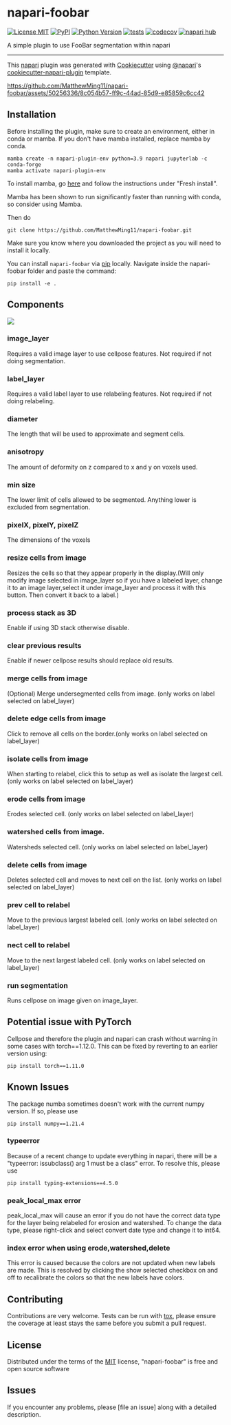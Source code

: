 # napari-foobar

[![License MIT](https://img.shields.io/pypi/l/napari-foobar.svg?color=green)](https://github.com/githubuser/napari-foobar/raw/main/LICENSE)
[![PyPI](https://img.shields.io/pypi/v/napari-foobar.svg?color=green)](https://pypi.org/project/napari-foobar)
[![Python Version](https://img.shields.io/pypi/pyversions/napari-foobar.svg?color=green)](https://python.org)
[![tests](https://github.com/githubuser/napari-foobar/workflows/tests/badge.svg)](https://github.com/githubuser/napari-foobar/actions)
[![codecov](https://codecov.io/gh/githubuser/napari-foobar/branch/main/graph/badge.svg)](https://codecov.io/gh/githubuser/napari-foobar)
[![napari hub](https://img.shields.io/endpoint?url=https://api.napari-hub.org/shields/napari-foobar)](https://napari-hub.org/plugins/napari-foobar)

A simple plugin to use FooBar segmentation within napari

----------------------------------

This [napari] plugin was generated with [Cookiecutter] using [@napari]'s [cookiecutter-napari-plugin] template.


https://github.com/MatthewMing11/napari-foobar/assets/50256336/8c054b57-ff9c-44ad-85d9-e85859c6cc42


<!--
Don't miss the full getting started guide to set up your new package:
https://github.com/napari/cookiecutter-napari-plugin#getting-started

and review the napari docs for plugin developers:
https://napari.org/stable/plugins/index.html
-->

## Installation

Before installing the plugin, make sure to create an environment, either in conda or mamba.
If you don't have mamba installed, replace mamba by conda.
    
    mamba create -n napari-plugin-env python=3.9 napari jupyterlab -c conda-forge
    mamba activate napari-plugin-env

To install mamba, go [here](https://mamba.readthedocs.io/en/latest/installation.html) and follow the instructions under "Fresh install".

Mamba has been shown to run significantly faster than running with conda, so consider using Mamba.

Then do

    git clone https://github.com/MatthewMing11/napari-foobar.git

Make sure you know where you downloaded the project as you will need to install it locally.

You can install `napari-foobar` via [pip] locally. Navigate inside the napari-foobar folder and paste the command:

    pip install -e .


## Components
![](https://github.com/MatthewMing11/napari-foobar/blob/main/record.gif)
### image_layer

Requires a valid image layer to use cellpose features. Not required if not doing segmentation.

### label_layer

Requires a valid label layer to use relabeling features. Not required if not doing relabeling.

### diameter

The length that will be used to approximate and segment cells.

### anisotropy

The amount of deformity on z compared to x and y on voxels used.

### min size

The lower limit of cells allowed to be segmented. Anything lower is excluded from segmentation.

### pixelX, pixelY, pixelZ

The dimensions of the voxels

### resize cells from image

Resizes the cells so that they appear properly in the display.(Will only modify image selected in image_layer so if you have a labeled layer, change it to an image layer,select it under image_layer and process it with this button. Then convert it back to a label.)

### process stack as 3D

Enable if using 3D stack otherwise disable.

### clear previous results

Enable if newer cellpose results should replace old results.

### merge cells from image

(Optional) Merge undersegmented cells from image. (only works on label selected on label_layer)

### delete edge cells from image

Click to remove all cells on the border.(only works on label selected on label_layer)

### isolate cells from image

When starting to relabel, click this to setup as well as isolate the largest cell. (only works on label selected on label_layer)

### erode cells from image

Erodes selected cell. (only works on label selected on label_layer)

### watershed cells from image.

Watersheds selected cell. (only works on label selected on label_layer)

### delete cells from image

Deletes selected cell and moves to next cell on the list. (only works on label selected on label_layer)

### prev cell to relabel

Move to the previous largest labeled cell. (only works on label selected on label_layer)

### nect cell to relabel

Move to the next largest labeled cell. (only works on label selected on label_layer)

### run segmentation

Runs cellpose on image given on image_layer.

## Potential issue with PyTorch

Cellpose and therefore the plugin and napari can crash without warning in some cases with torch==1.12.0. This can be fixed by reverting to an earlier version using:

    pip install torch==1.11.0

## Known Issues

The package numba sometimes doesn't work with the current numpy version. If so, please use

    pip install numpy==1.21.4

### typeerror
Because of a recent change to update everything in napari, there will be a "typeerror: issubclass() arg 1 must be a class" error. To resolve this, please use

    pip install typing-extensions==4.5.0

### peak_local_max error
peak_local_max will cause an error if you do not have the correct data type for the layer being relabeled for erosion and watershed. To change the data type, please right-click and select convert date type and change it to int64.
### index error when using erode,watershed,delete
This error is caused because the colors are not updated when new labels are made. This is resolved by clicking the show selected checkbox on and off to recalibrate the colors so that the new labels have colors.
## Contributing

Contributions are very welcome. Tests can be run with [tox], please ensure
the coverage at least stays the same before you submit a pull request.

## License

Distributed under the terms of the [MIT] license,
"napari-foobar" is free and open source software

## Issues

If you encounter any problems, please [file an issue] along with a detailed description.

[napari]: https://github.com/napari/napari
[Cookiecutter]: https://github.com/audreyr/cookiecutter
[@napari]: https://github.com/napari
[MIT]: http://opensource.org/licenses/MIT
[BSD-3]: http://opensource.org/licenses/BSD-3-Clause
[GNU GPL v3.0]: http://www.gnu.org/licenses/gpl-3.0.txt
[GNU LGPL v3.0]: http://www.gnu.org/licenses/lgpl-3.0.txt
[Apache Software License 2.0]: http://www.apache.org/licenses/LICENSE-2.0
[Mozilla Public License 2.0]: https://www.mozilla.org/media/MPL/2.0/index.txt
[cookiecutter-napari-plugin]: https://github.com/napari/cookiecutter-napari-plugin

[napari]: https://github.com/napari/napari
[tox]: https://tox.readthedocs.io/en/latest/
[pip]: https://pypi.org/project/pip/
[PyPI]: https://pypi.org/
